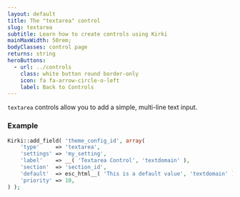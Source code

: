 ```yaml
---
layout: default
title: The "textarea" control
slug: textarea
subtitle: Learn how to create controls using Kirki
mainMaxWidth: 50rem;
bodyClasses: control page
returns: string
heroButtons:
  - url: ../controls
    class: white button round border-only
    icon: fa fa-arrow-circle-o-left
    label: Back to Controls
---
```


`textarea` controls allow you to add a simple, multi-line text input.

### Example

```php
Kirki::add_field( 'theme_config_id', array(
	'type'     => 'textarea',
	'settings' => 'my_setting',
	'label'    => __( 'Textarea Control', 'textdomain' ),
	'section'  => 'section_id',
	'default'  => esc_html__( 'This is a default value', 'textdomain' ),
	'priority' => 10,
) );
```
